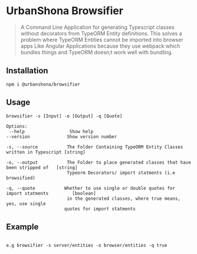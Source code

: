 # UrbanShona Browsifier

> A Command Line Application for generating Typescript classes without decorators from TypeORM Entity definitions. 
> This solves a problem where TypeORM Entities cannot be imported into browser apps Like Angular Applications because they use webpack which bundles things and TypeORM doesn;t work well with bundling.  

## Installation

```shell
npm i @urbanshona/browsifier
```

## Usage

```shell
browsifier -s [Input] -o [Output] -q [Quote]

Options:
 --help                 Show help
--version              Show version number

-s, --source           The Folder Containing TypeORM Entity Classes written in Typescript [string]

-o, --output           The Folder to place generated classes that have been stripped of   [string]
                       Typeorm Decorators/ import statments (i.e browsified)

-q, --quote           Whether to use single or double quotes for import statments         [boolean]
                       in the generated classes, where true means, yes, use single
                      quotes for import statments

```

## Example

```shell

e.g browsifier -s server/entities -o browser/entities -q true

```